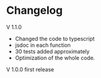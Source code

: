 # Changelog

V 1.1.0

* Changed the code to typescript
* jsdoc in each function
* 30 tests added approximately
* Optimization of the whole code.

V 1.0.0 first release 